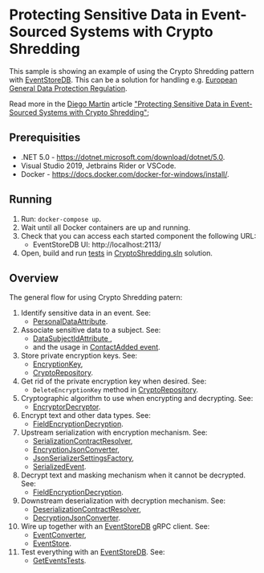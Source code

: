 # Protecting Sensitive Data in Event-Sourced Systems with Crypto Shredding

This sample is showing an example of using the Crypto Shredding pattern with [EventStoreDB](https://developers.eventstore.com). This can be a solution for handling e.g. [European General Data Protection Regulation](https://en.wikipedia.org/wiki/General_Data_Protection_Regulation).

Read more in the [Diego Martin](https://github.com/diegosasw) article ["Protecting Sensitive Data in Event-Sourced Systems with Crypto Shredding"](https://www.eventstore.com/blog/protecting-sensitive-data-in-event-sourced-systems-with-crypto-shredding-1);

## Prerequisities

- .NET 5.0 - https://dotnet.microsoft.com/download/dotnet/5.0.
- Visual Studio 2019, Jetbrains Rider or VSCode.
- Docker - https://docs.docker.com/docker-for-windows/install/.

## Running

1. Run: `docker-compose up`.
2. Wait until all Docker containers are up and running.
3. Check that you can access each started component the following URL:
     - EventStoreDB UI: http://localhost:2113/
4. Open, build and run [tests](./src/CryptoShredding.IntegrationTests/EventStoreTests/GetEventsTests.cs) in [CryptoShredding.sln](CryptoShredding.sln) solution.

## Overview

The general flow for using Crypto Shredding patern:

1. Identify sensitive data in an event. See:
    - [PersonalDataAttribute](./src/CryptoShredding/Attributes/PersonalDataAttribute.cs).
2. Associate sensitive data to a subject. See:
    - [DataSubjectIdAttribute ](./src/CryptoShredding/Attributes/DataSubjectIdAttribute.cs),
    - and the usage in [ContactAdded event](./src/CryptoShredding.IntegrationTests/EventStoreTests/GetEventsTests.cs#L274).
3. Store private encryption keys. See:
    - [EncryptionKey](./src/CryptoShredding/Repository/EncryptionKey.cs),
    - [CryptoRepository](./src/CryptoShredding/Repository/CryptoRepository.cs).
4. Get rid of the private encryption key when desired. See:
    - `DeleteEncryptionKey` method in [CryptoRepository](./src/CryptoShredding/Repository/CryptoRepository.cs).
5. Cryptographic algorithm to use when encrypting and decrypting. See:
    - [EncryptorDecryptor](./src/CryptoShredding/Serialization/EncryptorDecryptor.cs).
6. Encrypt text and other data types. See:
    - [FieldEncryptionDecryption](./src/CryptoShredding/Serialization/JsonConverters/FieldEncryptionDecryption.cs).
7. Upstream serialization with encryption mechanism. See:
    - [SerializationContractResolver](./src/CryptoShredding/Serialization/ContractResolvers/SerializationContractResolver.cs),
    - [EncryptionJsonConverter](./src/CryptoShredding/Serialization/JsonConverters/EncryptionJsonConverter.cs),
    - [JsonSerializerSettingsFactory](./src/CryptoShredding/Serialization/JsonSerializerSettingsFactory.cs),
    - [SerializedEvent](./src/CryptoShredding/Serialization/SerializedEvent.cs).
8. Decrypt text and masking mechanism when it cannot be decrypted. See:
    - [FieldEncryptionDecryption](./src/CryptoShredding/Serialization/JsonConverters/FieldEncryptionDecryption.cs).
9. Downstream deserialization with decryption mechanism. See:
    - [DeserializationContractResolver](./src/CryptoShredding/Serialization/ContractResolvers/DeserializationContractResolver.cs),
    - [DecryptionJsonConverter](./src/CryptoShredding/Serialization/JsonConverters/DecryptionJsonConverter.cs).
10. Wire up together with an [EventStoreDB](https://developers.eventstore.com) gRPC client. See:
    - [EventConverter](./src/CryptoShredding/EventConverter.cs),
    - [EventStore](./src/CryptoShredding/EventStore.cs).
11. Test everything with an [EventStoreDB](https://developers.eventstore.com). See:
    - [GetEventsTests](./src/CryptoShredding.IntegrationTests/EventStoreTests/GetEventsTests.cs).

